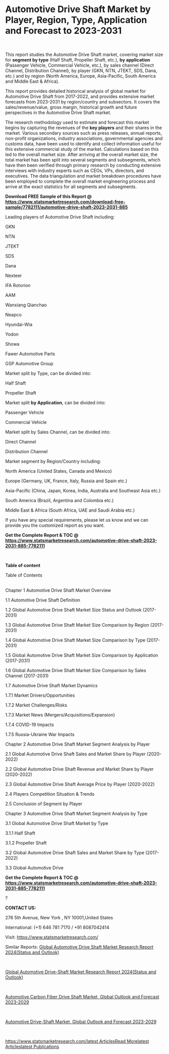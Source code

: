 <h1>Automotive Drive Shaft Market by Player, Region, Type, Application and Forecast to 2023-2031</h1><br/><p>This report studies the Automotive Drive Shaft market, covering market size for <strong>segment by type</strong> (Half Shaft, Propeller Shaft, etc.), <strong>by application</strong> (Passenger Vehicle, Commercial Vehicle, etc.), by sales channel (Direct Channel, Distribution Channel), by player (GKN, NTN, JTEKT, SDS, Dana, etc.) and by region (North America, Europe, Asia-Pacific, South America and Middle East & Africa).</p>
 
 
 
 <p>This report provides detailed historical analysis of global market for Automotive Drive Shaft from 2017-2022, and provides extensive market forecasts from 2023-2031 by region/country and subsectors. It covers the sales/revenue/value, gross margin, historical growth and future perspectives in the Automotive Drive Shaft market.</p>
 
 
 
 <p>The research methodology used to estimate and forecast this market begins by capturing the revenues of the <strong>key players</strong> and their shares in the market. Various secondary sources such as press releases, annual reports, non-profit organizations, industry associations, governmental agencies and customs data, have been used to identify and collect information useful for this extensive commercial study of the market. Calculations based on this led to the overall market size. After arriving at the overall market size, the total market has been split into several segments and subsegments, which have then been verified through primary research by conducting extensive interviews with industry experts such as CEOs, VPs, directors, and executives. The data triangulation and market breakdown procedures have been employed to complete the overall market engineering process and arrive at the exact statistics for all segments and subsegments.</p>
 
 
 
 <p><strong>Download FREE Sample of this Report @ <a href="https://www.statsmarketresearch.com/download-free-sample/7782111/automotive-drive-shaft-2023-2031-885">https://www.statsmarketresearch.com/download-free-sample/7782111/automotive-drive-shaft-2023-2031-885</a></strong></p>
 
 
 
 <p>Leading players of Automotive Drive Shaft including:</p>
 
 
 
 <p>GKN</p>
 
 
 
 <p>NTN</p>
 
 
 
 <p>JTEKT</p>
 
 
 
 <p>SDS</p>
 
 
 
 <p>Dana</p>
 
 
 
 <p>Nexteer</p>
 
 
 
 <p>IFA Rotorion</p>
 
 
 
 <p>AAM</p>
 
 
 
 <p>Wanxiang Qianchao</p>
 
 
 
 <p>Neapco</p>
 
 
 
 <p>Hyundai-Wia</p>
 
 
 
 <p>Yodon</p>
 
 
 
 <p>Showa</p>
 
 
 
 <p>Fawer Automotive Parts</p>
 
 
 
 <p>GSP Automotive Group</p>
 
 
 
 <p>Market split by Type, can be divided into:</p>
 
 
 
 <p>Half Shaft</p>
 
 
 
 <p>Propeller Shaft</p>
 
 
 
 <p>Market split <strong>by Application</strong>, can be divided into:</p>
 
 
 
 <p>Passenger Vehicle</p>
 
 
 
 <p>Commercial Vehicle</p>
 
 
 
 <p>Market split by Sales Channel, can be divided into:</p>
 
 
 
 <p>Direct Channel</p>
 
 
 
 <p>Distribution Channel</p>
 
 
 
 <p>Market segment by Region/Country including:</p>
 
 
 
 <p>North America (United States, Canada and Mexico)</p>
 
 
 
 <p>Europe (Germany, UK, France, Italy, Russia and Spain etc.)</p>
 
 
 
 <p>Asia-Pacific (China, Japan, Korea, India, Australia and Southeast Asia etc.)</p>
 
 
 
 <p>South America (Brazil, Argentina and Colombia etc.)</p>
 
 
 
 <p>Middle East & Africa (South Africa, UAE and Saudi Arabia etc.)</p>
 
 
 
 <p>If you have any special requirements, please let us know and we can provide you the customized report as you want.</p>
 
 
 
 <div><b>Get the Complete Report & TOC @ <a href="https://www.statsmarketresearch.com/automotive-drive-shaft-2023-2031-885-7782111">https://www.statsmarketresearch.com/automotive-drive-shaft-2023-2031-885-7782111</a></b></div>
 
 
 
 <p><br />
 
 <b>Table of content</b></p>
 
 
 
 <p>Table of Contents<br />
 
 <br />
 
 Chapter 1 Automotive Drive Shaft Market Overview<br />
 
 1.1 Automotive Drive Shaft Definition<br />
 
 1.2 Global Automotive Drive Shaft Market Size Status and Outlook (2017-2031)<br />
 
 1.3 Global Automotive Drive Shaft Market Size Comparison by Region (2017-2031)<br />
 
 1.4 Global Automotive Drive Shaft Market Size Comparison by Type (2017-2031)<br />
 
 1.5 Global Automotive Drive Shaft Market Size Comparison by Application (2017-2031)<br />
 
 1.6 Global Automotive Drive Shaft Market Size Comparison by Sales Channel (2017-2031)<br />
 
 1.7 Automotive Drive Shaft Market Dynamics<br />
 
 1.7.1 Market Drivers/Opportunities<br />
 
 1.7.2 Market Challenges/Risks<br />
 
 1.7.3 Market News (Mergers/Acquisitions/Expansion)<br />
 
 1.7.4 COVID-19 Impacts<br />
 
 1.7.5 Russia-Ukraine War Impacts<br />
 
 Chapter 2 Automotive Drive Shaft Market Segment Analysis by Player<br />
 
 2.1 Global Automotive Drive Shaft Sales and Market Share by Player (2020-2022)<br />
 
 2.2 Global Automotive Drive Shaft Revenue and Market Share by Player (2020-2022)<br />
 
 2.3 Global Automotive Drive Shaft Average Price by Player (2020-2022)<br />
 
 2.4 Players Competition Situation & Trends<br />
 
 2.5 Conclusion of Segment by Player<br />
 
 Chapter 3 Automotive Drive Shaft Market Segment Analysis by Type<br />
 
 3.1 Global Automotive Drive Shaft Market by Type<br />
 
 3.1.1 Half Shaft<br />
 
 3.1.2 Propeller Shaft<br />
 
 3.2 Global Automotive Drive Shaft Sales and Market Share by Type (2017-2022)<br />
 
 3.3 Global Automotive Drive</p>
 
 
 
 <div><b>Get the Complete Report & TOC @ <a href="https://www.statsmarketresearch.com/automotive-drive-shaft-2023-2031-885-7782111">https://www.statsmarketresearch.com/automotive-drive-shaft-2023-2031-885-7782111</a></b></div>
 
 
 
 <p>? </p>
 
 
 
 <p><b>CONTACT US:</b><br />
 
 276 5th Avenue, New York , NY 10001,United States<br />
 
 International: (+1) 646 781 7170 / +91 8087042414<br />
 
 Visit: <a href="https://www.statsmarketresearch.com/">https://www.statsmarketresearch.com/</a><br />
 
 Similar Reports: <a href="https://www.statsmarketresearch.com/automotive-drive-shaft-2023-2031-885-7782111">Global Automotive Drive Shaft Market Research Report 2024(Status and Outlook)</a><br />
 
 <br />
 
 <a href="https://www.statsmarketresearch.com/automotive-drive-shaft-2023-2031-885-7782111">Global Automotive Drive-Shaft Market Research Report 2024(Status and Outlook)</a><br />
 
 <br />
 
 <a href="https://www.statsmarketresearch.com/automotive-drive-shaft-2023-2031-885-7782111">Automotive Carbon Fiber Drive Shaft Market, Global Outlook and Forecast 2023-2029</a><br />
 
 <br />
 
 <a href="https://www.statsmarketresearch.com/automotive-drive-shaft-2023-2031-885-7782111">Automotive Drive-Shaft Market, Global Outlook and Forecast 2023-2029</a><br />
 
 <br />
 
 <a href="https://gyeongbokgung.com">https://www.statsmarketresearch.com/</a><a href="https://hallyeomaritime.com">latest Articles</a><a href="https://jingwansa.com">Read More</a><a href="https://nguoiviet.jp/">latest Articles</a><a href="https://www.intelmarketresearch.com/">latest Publications</a></p>